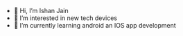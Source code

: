 - 👋 Hi, I’m Ishan Jain
- 👀 I’m interested in new tech devices
- 🌱 I’m currently learning android an IOS app development

<!---
isjain35/isjain35 is a ✨ special ✨ repository because its `README.md` (this file) appears on your GitHub profile.
You can click the Preview link to take a look at your changes.
--->
